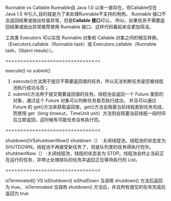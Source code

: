Runnable vs Callable
  Runnable自 Java 1.0 以来一直存在，但Callable仅在 Java 1.5 中引入,目的就是为了来处理Runnable不支持的用例。
  Runnable 接口不会返回结果或抛出检查异常，但是**Callable 接口**可以。
  所以，如果任务不需要返回结果或抛出异常推荐使用 Runnable 接口，这样代码看起来会更加简洁。

工具类 Executors 可以实现 Runnable 对象和 Callable 对象之间的相互转换。
（Executors.callable（Runnable task）或 Executors.callable（Runnable task，Object resule））。

================================

execute() vs submit()
1. execute()方法用于提交不需要返回值的任务，所以无法判断任务是否被线程池执行成功与否；
2. submit()方法用于提交需要返回值的任务。线程池会返回一个 Future 类型的对象，通过这个 Future 对象可以判断任务是否执行成功，
并且可以通过 Future 的 get()方法来获取返回值，get()方法会阻塞当前线程直到任务完成，
而使用 get（long timeout，TimeUnit unit）方法则会阻塞当前线程一段时间后立即返回，这时候有可能任务没有执行完。

================================

shutdown()VSshutdownNow()
shutdown（） :关闭线程池，线程池的状态变为 SHUTDOWN。线程池不再接受新任务了，但是队列里的任务得执行完毕。
shutdownNow（） :关闭线程池，线程的状态变为 STOP。线程池会终止当前正在运行的任务，并停止处理排队的任务并返回正在等待执行的 List。

================================

isTerminated() VS isShutdown()
isShutDown 当调用 shutdown() 方法后返回为 true。
isTerminated 当调用 shutdown() 方法后，并且所有提交的任务完成后返回为 true

